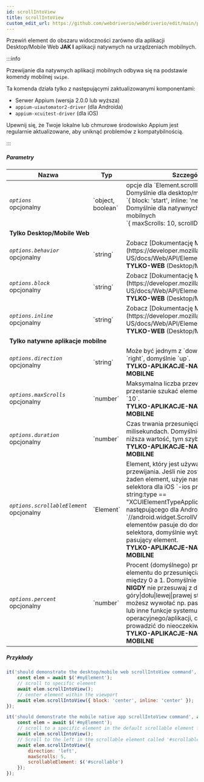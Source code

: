 ```yaml
---
id: scrollIntoView
title: scrollIntoView
custom_edit_url: https://github.com/webdriverio/webdriverio/edit/main/packages/webdriverio/src/commands/mobile/scrollIntoView.ts
---
```


Przewiń element do obszaru widoczności zarówno dla aplikacji Desktop/Mobile Web <strong>JAK I</strong> aplikacji natywnych na urządzeniach mobilnych.

:::info

Przewijanie dla natywnych aplikacji mobilnych odbywa się na podstawie komendy mobilnej `swipe`.

Ta komenda działa tylko z następującymi zaktualizowanymi komponentami:
 - Serwer Appium (wersja 2.0.0 lub wyższa)
 - `appium-uiautomator2-driver` (dla Androida)
 - `appium-xcuitest-driver` (dla iOS)

Upewnij się, że Twoje lokalne lub chmurowe środowisko Appium jest regularnie aktualizowane, aby uniknąć problemów z kompatybilnością.

:::

##### Parametry

<table>
  <thead>
    <tr>
      <th>Nazwa</th><th>Typ</th><th>Szczegóły</th>
    </tr>
  </thead>
  <tbody>
    <tr>
      <td><code><var>options</var></code><br /><span className="label labelWarning">opcjonalny</span></td>
      <td>`object, boolean`</td>
      <td>opcje dla `Element.scrollIntoView()`. Domyślnie dla desktop/mobile web: <br/> `{ block: 'start', inline: 'nearest' }` <br /> Domyślnie dla natywnych aplikacji mobilnych <br /> `{ maxScrolls: 10, scrollDirection: 'down' }`</td>
    </tr>
    <tr>
              <td colspan="3"><strong>Tylko Desktop/Mobile Web</strong></td>
            </tr>
    <tr>
      <td><code><var>options.behavior</var></code><br /><span className="label labelWarning">opcjonalny</span></td>
      <td>`string`</td>
      <td>Zobacz [Dokumentację MDN](https://developer.mozilla.org/en-US/docs/Web/API/Element/scrollIntoView). <br /><strong>TYLKO-WEB</strong> (Desktop/Mobile)</td>
    </tr>
    <tr>
      <td><code><var>options.block</var></code><br /><span className="label labelWarning">opcjonalny</span></td>
      <td>`string`</td>
      <td>Zobacz [Dokumentację MDN](https://developer.mozilla.org/en-US/docs/Web/API/Element/scrollIntoView). <br /><strong>TYLKO-WEB</strong> (Desktop/Mobile)</td>
    </tr>
    <tr>
      <td><code><var>options.inline</var></code><br /><span className="label labelWarning">opcjonalny</span></td>
      <td>`string`</td>
      <td>Zobacz [Dokumentację MDN](https://developer.mozilla.org/en-US/docs/Web/API/Element/scrollIntoView). <br /><strong>TYLKO-WEB</strong> (Desktop/Mobile)</td>
    </tr>
    <tr>
              <td colspan="3"><strong>Tylko natywne aplikacje mobilne</strong></td>
            </tr>
    <tr>
      <td><code><var>options.direction</var></code><br /><span className="label labelWarning">opcjonalny</span></td>
      <td>`string`</td>
      <td>Może być jednym z `down`, `up`, `left` lub `right`, domyślnie `up`. <br /><strong>TYLKO-APLIKACJE-NATYWNE-MOBILNE</strong></td>
    </tr>
    <tr>
      <td><code><var>options.maxScrolls</var></code><br /><span className="label labelWarning">opcjonalny</span></td>
      <td>`number`</td>
      <td>Maksymalna liczba przewinięć, po której przestanie szukać elementu, domyślnie `10`. <br /><strong>TYLKO-APLIKACJE-NATYWNE-MOBILNE</strong></td>
    </tr>
    <tr>
      <td><code><var>options.duration</var></code><br /><span className="label labelWarning">opcjonalny</span></td>
      <td>`number`</td>
      <td>Czas trwania przesunięcia w milisekundach. Domyślnie `1500` ms. Im niższa wartość, tym szybsze przesunięcie.<br /><strong>TYLKO-APLIKACJE-NATYWNE-MOBILNE</strong></td>
    </tr>
    <tr>
      <td><code><var>options.scrollableElement</var></code><br /><span className="label labelWarning">opcjonalny</span></td>
      <td>`Element`</td>
      <td>Element, który jest używany do przewijania. Jeśli nie zostanie dostarczony żaden element, użyje następującego selektora dla iOS `-ios predicate string:type == "XCUIElementTypeApplication"` oraz następującego dla Androida `//android.widget.ScrollView'`. Jeśli więcej elementów pasuje do domyślnego selektora, domyślnie wybierze pierwszy pasujący element. <br /> <strong>TYLKO-APLIKACJE-NATYWNE-MOBILNE</strong></td>
    </tr>
    <tr>
      <td><code><var>options.percent</var></code><br /><span className="label labelWarning">opcjonalny</span></td>
      <td>`number`</td>
      <td>Procent (domyślnego) przewijalnego elementu do przesunięcia. Jest to wartość między 0 a 1. Domyślnie `0.95`.<br /><strong>NIGDY</strong> nie przesuwaj z dokładnej góry|dołu|lewej|prawej strony ekranu, możesz wywołać np. pasek powiadomień lub inne funkcje systemu operacyjnego/aplikacji, co może prowadzić do nieoczekiwanych wyników.<br /> <strong>TYLKO-APLIKACJE-NATYWNE-MOBILNE</strong></td>
    </tr>
  </tbody>
</table>

##### Przykłady

```js title="desktop.mobile.web.scrollIntoView.js"
it('should demonstrate the desktop/mobile web scrollIntoView command', async () => {
    const elem = await $('#myElement');
    // scroll to specific element
    await elem.scrollIntoView();
    // center element within the viewport
    await elem.scrollIntoView({ block: 'center', inline: 'center' });
});

```

```js title="mobile.native.app.scrollIntoView.js"
it('should demonstrate the mobile native app scrollIntoView command', async () => {
    const elem = await $('#myElement');
    // scroll to a specific element in the default scrollable element for Android or iOS for a maximum of 10 scrolls
    await elem.scrollIntoView();
    // Scroll to the left in the scrollable element called '#scrollable' for a maximum of 5 scrolls
    await elem.scrollIntoView({
        direction: 'left',
        maxScrolls: 5,
        scrollableElement: $('#scrollable')
    });
});
```